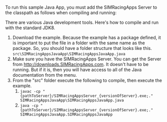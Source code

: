 To run this sample Java App, you must add the SIMRacingApps Server to the classpath as follows when compiling and running:

There are various Java development tools. Here's how to compile and run with the standard JDK8. 

1. Download the example. Because the example has a package defined, it is important to put the file in a folder with the same name as the package. So, you should have a folder structure that looks like this. ```src\SIMRacingAppsJavaApp\SIMRacingAppsJavaApp.java```
1. Make sure you have the SIMRacingApps Server. You can get the Server from http://downloads.SIMRacingApps.com. It doesn't have to be running. But if it is, then you will have access to all of the Java documentation from the menu.
1. From the "src" folder execute the following to compile, then execute the example.
   1. ```javac -cp "{pathToServer}/SIMRacingAppsServer_{versionOfServer}.exe;." SIMRacingAppsJavaApp\SIMRacingAppsJavaApp.java```
   1. ```java -cp "{pathToServer}/SIMRacingAppsServer_{versionOfServer}.exe;." SIMRacingAppsJavaApp.SIMRacingAppsJavaApp```

